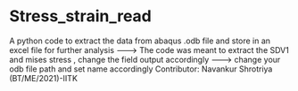 # Stress_strain_read
A python code to extract the data from abaqus .odb file and store in an excel file for further analysis
---> The code was meant to extract the SDV1 and mises stress , change the field output accordingly 
---> change your odb file path and set name accordingly 
Contributor: Navankur Shrotriya (BT/ME/2021)-IITK
